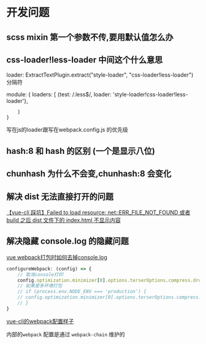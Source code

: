 # 开发问题

## scss mixin 第一个参数不传,要用默认值怎么办

## css-loader!less-loader 中间这个什么意思

loader: ExtractTextPlugin.extract("style-loader", "css-loader!less-loader")
分隔符

module: {
        loaders: [
            {test: /\.less$/, loader: 'style-loader!css-loader!less-loader'},

        ]
    }

写在js的loader跟写在webpack.config.js 的优先级

## hash:8 和 hash 的区别 (一个是显示八位)

## chunhash 为什么不会变,chunhash:8 会变化

## 解决 dist 无法直接打开的问题

[【vue-cli 踩坑】Failed to load resource: net::ERR_FILE_NOT_FOUND 或者 build 之后 dist 文件下的 index.html 不显示内容](https://blog.csdn.net/aihuanhuan110/article/details/89476360)

## 解决隐藏 console.log 的隐藏问题

[vue webpack打包时如何去掉console.log](https://blog.csdn.net/rainbow8300/article/details/88869194)

```js
configureWebpack: (config) => {
    // 取消console打印
    config.optimization.minimizer[0].options.terserOptions.compress.drop_console = true;
    // 如果是多环境打包
    // if (process.env.NODE_ENV === 'production') {
    // config.optimization.minimizer[0].options.terserOptions.compress.drop_console = true
    // }
}
```

[vue-cli的webpack配置样子](https://blog.csdn.net/weixin_44524836/article/details/88376804)

内部的`webpack` 配置是通过 `webpack-chain` 维护的

